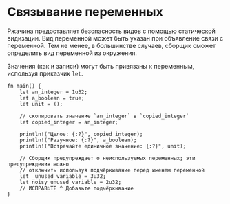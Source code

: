 # Связывание переменных

Ржачина предоставляет безопасность видов с помощью статической видизации.
Вид переменной может быть указан при объявление связи с переменной.
Тем не менее, в большинстве случаев, сборщик сможет определить вид переменной из окружения.

Значения (как и записи) могут быть привязаны к переменным, используя приказчик `let`.

```rust,editable
fn main() {
    let an_integer = 1u32;
    let a_boolean = true;
    let unit = ();

    // скопировать значение `an_integer` в `copied_integer`
    let copied_integer = an_integer;

    println!("Целое: {:?}", copied_integer);
    println!("Разумное: {:?}", a_boolean);
    println!("Встречайте единичное значение: {:?}", unit);

    // Сборщик предупреждает о неиспользуемых переменных; эти предупреждения можно
    // отключить используя подчёркивание перед именем переменной
    let _unused_variable = 3u32;
    let noisy_unused_variable = 2u32;
    // ИСПРАВЬТЕ ^ Добавьте подчёркивание
}
```